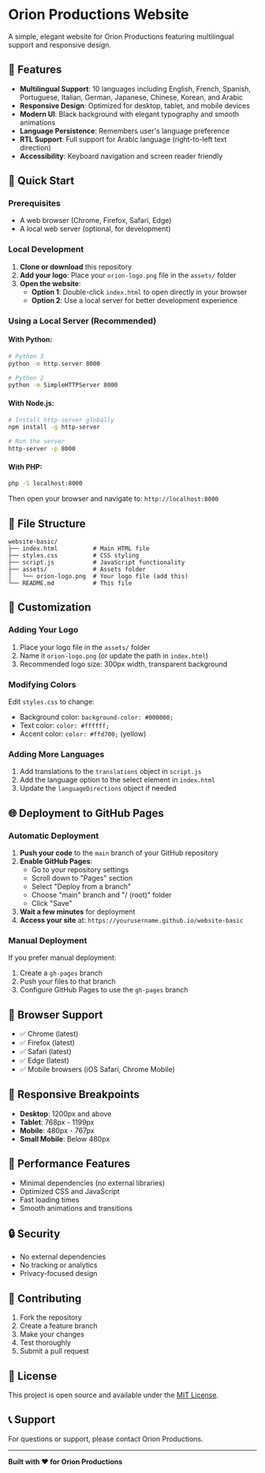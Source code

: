 # Orion Productions Website

A simple, elegant website for Orion Productions featuring multilingual support and responsive design.

## 🌟 Features

- **Multilingual Support**: 10 languages including English, French, Spanish, Portuguese, Italian, German, Japanese, Chinese, Korean, and Arabic
- **Responsive Design**: Optimized for desktop, tablet, and mobile devices
- **Modern UI**: Black background with elegant typography and smooth animations
- **Language Persistence**: Remembers user's language preference
- **RTL Support**: Full support for Arabic language (right-to-left text direction)
- **Accessibility**: Keyboard navigation and screen reader friendly

## 🚀 Quick Start

### Prerequisites
- A web browser (Chrome, Firefox, Safari, Edge)
- A local web server (optional, for development)

### Local Development

1. **Clone or download** this repository
2. **Add your logo**: Place your `orion-logo.png` file in the `assets/` folder
3. **Open the website**:
   - **Option 1**: Double-click `index.html` to open directly in your browser
   - **Option 2**: Use a local server for better development experience

### Using a Local Server (Recommended)

#### With Python:
```bash
# Python 3
python -m http.server 8000

# Python 2
python -m SimpleHTTPServer 8000
```

#### With Node.js:
```bash
# Install http-server globally
npm install -g http-server

# Run the server
http-server -p 8000
```

#### With PHP:
```bash
php -S localhost:8000
```

Then open your browser and navigate to: `http://localhost:8000`

## 📁 File Structure

```
website-basic/
├── index.html          # Main HTML file
├── styles.css          # CSS styling
├── script.js           # JavaScript functionality
├── assets/             # Assets folder
│   └── orion-logo.png  # Your logo file (add this)
└── README.md           # This file
```

## 🎨 Customization

### Adding Your Logo
1. Place your logo file in the `assets/` folder
2. Name it `orion-logo.png` (or update the path in `index.html`)
3. Recommended logo size: 300px width, transparent background

### Modifying Colors
Edit `styles.css` to change:
- Background color: `background-color: #000000;`
- Text color: `color: #ffffff;`
- Accent color: `color: #ffd700;` (yellow)

### Adding More Languages
1. Add translations to the `translations` object in `script.js`
2. Add the language option to the select element in `index.html`
3. Update the `languageDirections` object if needed

## 🌐 Deployment to GitHub Pages

### Automatic Deployment
1. **Push your code** to the `main` branch of your GitHub repository
2. **Enable GitHub Pages**:
   - Go to your repository settings
   - Scroll down to "Pages" section
   - Select "Deploy from a branch"
   - Choose "main" branch and "/ (root)" folder
   - Click "Save"
3. **Wait a few minutes** for deployment
4. **Access your site** at: `https://yourusername.github.io/website-basic`

### Manual Deployment
If you prefer manual deployment:
1. Create a `gh-pages` branch
2. Push your files to that branch
3. Configure GitHub Pages to use the `gh-pages` branch

## 🔧 Browser Support

- ✅ Chrome (latest)
- ✅ Firefox (latest)
- ✅ Safari (latest)
- ✅ Edge (latest)
- ✅ Mobile browsers (iOS Safari, Chrome Mobile)

## 📱 Responsive Breakpoints

- **Desktop**: 1200px and above
- **Tablet**: 768px - 1199px
- **Mobile**: 480px - 767px
- **Small Mobile**: Below 480px

## 🎯 Performance Features

- Minimal dependencies (no external libraries)
- Optimized CSS and JavaScript
- Fast loading times
- Smooth animations and transitions

## 🔒 Security

- No external dependencies
- No tracking or analytics
- Privacy-focused design

## 🤝 Contributing

1. Fork the repository
2. Create a feature branch
3. Make your changes
4. Test thoroughly
5. Submit a pull request

## 📄 License

This project is open source and available under the [MIT License](LICENSE).

## 📞 Support

For questions or support, please contact Orion Productions.

---

**Built with ❤️ for Orion Productions** 